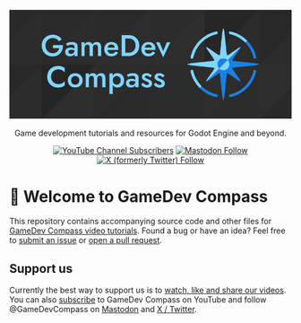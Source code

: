 
<p align="center">
  <a href="https://www.youtube.com/@GameDevCompass">
    <img alt="GameDev Compass banner" src="./.github/assets/main_banner.png">
  </a>
</p>

<p align="center">
  Game development tutorials and resources for Godot Engine and beyond.
</p>

<p align="center">
  <a href="https://www.youtube.com/@GameDevCompass"><img alt="YouTube Channel Subscribers" src="https://img.shields.io/youtube/channel/subscribers/UCeYS4gXkfH0C4-CkpaWylAw?style=social"></a>
  <a href="https://mastodon.gamedev.place/@GameDevCompass"><img alt="Mastodon Follow" src="https://img.shields.io/mastodon/follow/111250340537728809?domain=https%3A%2F%2Fmastodon.gamedev.place"></a>
  <a href="https://twitter.com/GameDevCompass"><img alt="X (formerly Twitter) Follow" src="https://img.shields.io/twitter/follow/GameDevCompass"></a>
</p>

# 🧭 Welcome to GameDev Compass
This repository contains accompanying source code and other files for [GameDev
Compass video tutorials](https://www.youtube.com/@GameDevCompass/videos). Found
a bug or have an idea? Feel free to [submit an issue](https://github.com/Reun-Media/gamedev-compass/issues)
or [open a pull request](https://github.com/Reun-Media/gamedev-compass/pulls).

## Support us
Currently the best way to support us is to [watch, like and share our videos](https://www.youtube.com/@GameDevCompass/videos).  
You can also [subscribe](https://www.youtube.com/@GameDevCompass?sub_confirmation=1) to GameDev Compass on YouTube and follow @GameDevCompass on [Mastodon](https://mastodon.gamedev.place/@GameDevCompass) and [X / Twitter](https://twitter.com/GameDevCompass).
